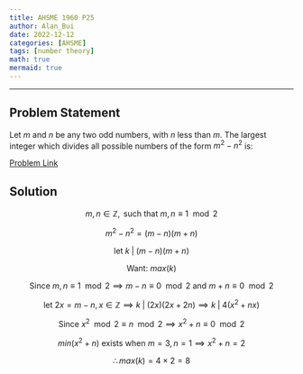 ```yaml
---
title: AHSME 1960 P25
author: Alan_Bui
date: 2022-12-12
categories: [AHSME]
tags: [number theory]
math: true
mermaid: true
---
```


---
## Problem Statement

Let $m$ and $n$ be any two odd numbers, with $n$ less than $m$. The largest integer which divides all possible numbers of the form $m^2-n^2$ is:

[Problem Link](https://artofproblemsolving.com/wiki/index.php/1960_AHSME_Problems#Problem_25)

## Solution

$$m, n \in \mathbb{Z}, \text{ such that } m, n \equiv 1 \mod 2$$

$$m^2 - n^2 = (m - n)(m + n)$$

$$\text{let } k \; \vert \; (m - n)(m + n)$$

$$\text{Want: } max(k)$$

$$\text{Since } m, n \equiv 1 \mod 2 \implies m - n \equiv 0 \mod 2 \text{ and } m + n \equiv 0 \mod 2$$

$$\text{let } 2x = m - n, x \in \mathbb{Z} \implies k \; \vert \; (2x)(2x + 2n) \implies k \; \vert \; 4(x^2 + nx)$$

$$\text{Since } x^2 \mod 2 \equiv n \mod 2 \implies x^2 + n \equiv 0 \mod 2$$

$$min(x^2 + n) \text { exists when } m = 3, n = 1 \implies x^2 + n = 2$$

$$\therefore max(k) = 4 \times 2 = 8$$